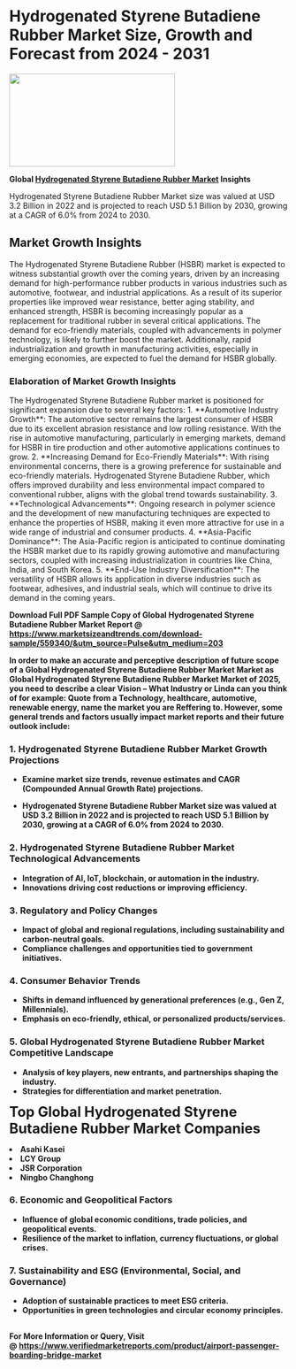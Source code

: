 <H1>Hydrogenated Styrene Butadiene Rubber Market Size, Growth and Forecast from 2024 - 2031</H1><img class="aligncenter size-medium wp-image-584254" src="https://thirdeyenews.in/wp-content/uploads/2024/09/Global-Market-Research-300x168.jpeg" alt="" width="300" height="168" /><p><strong>Global&nbsp;<a href="https://www.marketsizeandtrends.com/download-sample/559340/&amp;utm_source=Pulse&amp;utm_medium=203">Hydrogenated Styrene Butadiene Rubber Market</a> Insights</strong></p><p>Hydrogenated Styrene Butadiene Rubber Market size was valued at USD 3.2 Billion in 2022 and is projected to reach USD 5.1 Billion by 2030, growing at a CAGR of 6.0% from 2024 to 2030.</p><p><h2>Market Growth Insights</h2> The Hydrogenated Styrene Butadiene Rubber (HSBR) market is expected to witness substantial growth over the coming years, driven by an increasing demand for high-performance rubber products in various industries such as automotive, footwear, and industrial applications. As a result of its superior properties like improved wear resistance, better aging stability, and enhanced strength, HSBR is becoming increasingly popular as a replacement for traditional rubber in several critical applications. The demand for eco-friendly materials, coupled with advancements in polymer technology, is likely to further boost the market. Additionally, rapid industrialization and growth in manufacturing activities, especially in emerging economies, are expected to fuel the demand for HSBR globally. <p><strong></strong></p> <h3>Elaboration of Market Growth Insights</h3> The Hydrogenated Styrene Butadiene Rubber market is positioned for significant expansion due to several key factors: 1. **Automotive Industry Growth**: The automotive sector remains the largest consumer of HSBR due to its excellent abrasion resistance and low rolling resistance. With the rise in automotive manufacturing, particularly in emerging markets, demand for HSBR in tire production and other automotive applications continues to grow. 2. **Increasing Demand for Eco-Friendly Materials**: With rising environmental concerns, there is a growing preference for sustainable and eco-friendly materials. Hydrogenated Styrene Butadiene Rubber, which offers improved durability and less environmental impact compared to conventional rubber, aligns with the global trend towards sustainability. 3. **Technological Advancements**: Ongoing research in polymer science and the development of new manufacturing techniques are expected to enhance the properties of HSBR, making it even more attractive for use in a wide range of industrial and consumer products. 4. **Asia-Pacific Dominance**: The Asia-Pacific region is anticipated to continue dominating the HSBR market due to its rapidly growing automotive and manufacturing sectors, coupled with increasing industrialization in countries like China, India, and South Korea. 5. **End-Use Industry Diversification**: The versatility of HSBR allows its application in diverse industries such as footwear, adhesives, and industrial seals, which will continue to drive its demand in the coming years. <p><strong></p><p><span class=""><strong>Download Full PDF Sample Copy of Global Hydrogenated Styrene Butadiene Rubber Market Report</strong> @ <a href="https://www.marketsizeandtrends.com/download-sample/559340/&amp;utm_source=Pulse&amp;utm_medium=203" target="_blank">https://www.marketsizeandtrends.com/download-sample/559340/&amp;utm_source=Pulse&amp;utm_medium=203</a></span></p><p>In order to make an accurate and perceptive description of future scope of a Global&nbsp;Hydrogenated Styrene Butadiene Rubber Market Market as Global&nbsp;Hydrogenated Styrene Butadiene Rubber Market Market of 2025, you need to describe a clear Vision &ndash; What Industry or Linda can you think of for example: Quote from a Technology, healthcare, automotive, renewable energy, name the market you are Reffering to. However, some general trends and factors usually impact market reports and their future outlook include:</p><h3>1.&nbsp;<strong>Hydrogenated Styrene Butadiene Rubber Market Growth Projections</strong></h3><ul><li>Examine market size trends, revenue estimates and CAGR (Compounded Annual Growth Rate) projections.</li><li><p>Hydrogenated Styrene Butadiene Rubber Market size was valued at USD 3.2 Billion in 2022 and is projected to reach USD 5.1 Billion by 2030, growing at a CAGR of 6.0% from 2024 to 2030.</p></li></ul><h3>2.&nbsp;<strong>Hydrogenated Styrene Butadiene Rubber Market Technological Advancements</strong></h3><ul><li>Integration of AI, IoT, blockchain, or automation in the industry.</li><li>Innovations driving cost reductions or improving efficiency.</li></ul><h3>3.&nbsp;<strong>Regulatory and Policy Changes</strong></h3><ul><li>Impact of global and regional regulations, including sustainability and carbon-neutral goals.</li><li>Compliance challenges and opportunities tied to government initiatives.</li></ul><h3>4.&nbsp;<strong>Consumer Behavior Trends</strong></h3><ul><li>Shifts in demand influenced by generational preferences (e.g., Gen Z, Millennials).</li><li>Emphasis on eco-friendly, ethical, or personalized products/services.</li></ul><h3>5.&nbsp;<strong>Global Hydrogenated Styrene Butadiene Rubber Market Competitive Landscape</strong></h3><ul><li>Analysis of key players, new entrants, and partnerships shaping the industry.</li><li>Strategies for differentiation and market penetration.</li></ul><p data-pm-slice="1 1 []"><span style="color: inherit; font-family: inherit; font-size: 25px;">Top Global Hydrogenated Styrene Butadiene Rubber Market Companies</span></p><div class="" data-test-id=""><p><li>Asahi Kasei</li><li> LCY Group</li><li> JSR Corporation</li><li> Ningbo Changhong</li></p></div><h3>6.&nbsp;<strong>Economic and Geopolitical Factors</strong></h3><ul><li>Influence of global economic conditions, trade policies, and geopolitical events.</li><li>Resilience of the market to inflation, currency fluctuations, or global crises.</li></ul><h3>7.&nbsp;<strong>Sustainability and ESG (Environmental, Social, and Governance)</strong></h3><ul><li>Adoption of sustainable practices to meet ESG criteria.</li><li>Opportunities in green technologies and circular economy principles.</li></ul><h2><strong style="font-size: 14px;">For More Information or Query, Visit @&nbsp;</strong><a style="background-color: #ffffff; font-size: 14px;" href="https://www.marketsizeandtrends.com/report/hydrogenated-styrene-butadiene-rubber-market/" target="_blank">https://www.verifiedmarketreports.com/product/airport-passenger-boarding-bridge-market</a></h2>

